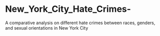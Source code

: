 # New_York_City_Hate_Crimes-
A comparative analysis on different hate crimes between races, genders, and sexual orientations in New York City
